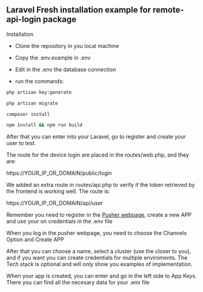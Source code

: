 ## Laravel Fresh installation example for remote-api-login package

Installation

- Clone the repository in you local machine

- Copy the .env.example in .env

- Edit in the .env the database connection

- run the commands:
```sh
php artisan key:generate

php artisan migrate

composer install

npm install && npm run build
```

After that you can enter into your Laravel, go to register and create your user to test.

The route for the device login are placed in the routes/web.php, and they are:

https://YOUR_IP_OR_DOMAIN/public/login


We added an extra route in routes/api.php to verify if the token retrieved by the frontend is working well.
The route is:

https://YOUR_IP_OR_DOMAIN/api/user

Remember you need to register in the [Pusher webpage](https://pusher.com/), create a new APP and use your on credentials
in the .env file

When you log in the pusher webpage, you need to choose the Channels Option and Create APP

After that you can choose a name, select a cluster (use the closer to you), and if you want you can create credentials
for multiple enviroments. The Tech stack is optional and will only show you examples of implementation.

When your app is created, you can enter and go in the left side to App Keys. There you can find all the necesary data for
your .env file
